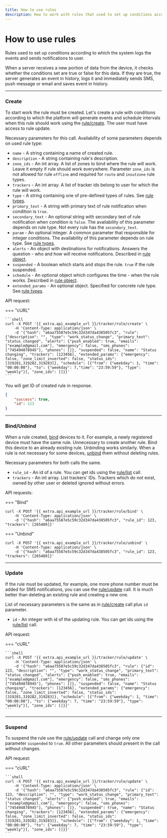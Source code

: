 ```yaml
---
title: How to use rules
description: How to work with rules that used to set up conditions according to which the system logs the events and sends notifications to user.
---
```


# How to use rules

Rules used to set up conditions according to which the system logs the events and sends notifications to user.

When a server receives a new portion of data from the device, it checks whether the conditions set are true 
or false for this data. If they are true, the server generates an event in history, logs it and immediately sends SMS,
push message or email and saves event in history.

<hr>

### Create

To start work the rule must be created. Let's create a rule with conditions according to which the platform will generate events and schedule intervals when this
 rule should work using the [rule/create](../resources/tracking/tracker/rules/rule.md#create). The user must have access to rule update.

Necessary parameters for this call. Availability of some parameters depends on used rule type:

* `name` - A string containing a name of created rule.
* `description` - A string containing rule's description.
* `zone_ids` - An int array. A list of zones to bind where the rule will work. Leave it empty if rule should work 
everywhere. Parameter `zone_ids` is not allowed for rule `offline` and required for `route` and `inoutzone` rule types.
* `trackers` - An int array. A list of tracker ids belong to user for which the rule will work.
* `type` - A string containing one of pre-defined types of rules. See [rule types](../resources/tracking/tracker/rules/rule_types.md).
* `primary_text` - A string with primary text of rule notification when condition is `true`.
* `secondary_text` - An optional string with secondary text of rule notification when condition is `false`. The availability of 
this parameter depends on rule type. Not every rule has the `secondary_text`.
* `param` - An optional integer. A common parameter that responsible for integer conditions. 
The availability of this parameter depends on rule type. See [rule types](../resources/tracking/tracker/rules/rule_types.md). 
* `alerts` - An object with destinations for notifications. Answers the question - who and how will receive notifications. Described in [rule object](../resources/tracking/tracker/rules/rule.md).
* `suspended` - A boolean which starts and stops the rule. `true` if the rule suspended.
* `schedule` - An optional object which configures the time - when the rule works. Described in [rule object](../resources/tracking/tracker/rules/rule.md).
* `extended_params` - An optional object. Specified for concrete rule type. See [rule types](../resources/tracking/tracker/rules/rule_types.md).

API request:

=== "cURL"

    ```shell
    curl -X POST '{{ extra.api_example_url }}/tracker/rule/create' \
        -H 'Content-Type: application/json' \
        -d '{"hash": "a6aa75587e5c59c32d347da438505fc3", "rule": {"description": "", "type": "work_status_change", "primary_text": "status changed", "alerts": {"push_enabled": true, "emails": ["example@gmail.com"], "emergency": false, "sms_phones": ["745494878945"], "phones": []}, "suspended": false, "name": "Status changing", "trackers": [123456], "extended_params": {"emergency": false, "zone_limit_inverted": false, "status_ids": [319281,319282,319283]}, "schedule": [{"from": {"weekday": 1, "time": "00:00:00"}, "to": {"weekday": 7,"time": "23:59:59"}, "type": "weekly"}], "zone_ids": []}}'
    ```

You will get ID of created rule in response. 

```json
{
    "success": true,
    "id": 123
}
```

<hr>

### Bind/Unbind

When a rule created, [bind](../resources/tracking/tracker/rules/rule.md#bind) devices to it. For example, a newly registered device must have the same rule. Unnecessary
to create another rule. Bind this device to an already existing rule.
Unbinding works similarly. When a rule is not necessary for some devices, [unbind](../resources/tracking/tracker/rules/rule.md#unbind) them without deleting rules.

Necessary parameters for both calls the same.
 
* `rule_id` - An id of a rule. You can get ids using the [rule/list](../resources/tracking/tracker/rules/rule.md#list) call.
* `trackers` - An int array. List trackers' IDs. Trackers which do not exist, owned by other user or deleted ignored without errors.
 
API requests:
 
=== "Bind"

 ```shell
 curl -X POST '{{ extra.api_example_url }}/tracker/rule/bind' \
     -H 'Content-Type: application/json' \
     -d '{"hash": "a6aa75587e5c59c32d347da438505fc3", "rule_id": 123, "trackers": [265489]}'
 ```

=== "Unbind"

 ```shell
 curl -X POST '{{ extra.api_example_url }}/tracker/rule/unbind' \
     -H 'Content-Type: application/json' \
     -d '{"hash": "a6aa75587e5c59c32d347da438505fc3", "rule_id": 123, "trackers": [265489]}'
 ```

<hr>

### Update

If the rule must be updated, for example, one more phone number must be added for SMS notifications, you can use the 
[rule/update](../resources/tracking/tracker/rules/rule.md#update) call. It is much better than deleting an existing rule and creating a new one.

List of necessary parameters is the same as in [rule/create](#create) call plus `id` parameter.

* `id` - An integer with id of the updating rule. You can get ids using the [rule/list](../resources/tracking/tracker/rules/rule.md#list) call.

API request:

=== "cURL"

    ```shell
    curl -X POST '{{ extra.api_example_url }}/tracker/rule/update' \
        -H 'Content-Type: application/json' \
        -d '{"hash": "a6aa75587e5c59c32d347da438505fc3", "rule": {"id": 123, "description": "", "type": "work_status_change", "primary_text": "status changed", "alerts": {"push_enabled": true, "emails": ["example@gmail.com"], "emergency": false, "sms_phones": ["745494878945"], "phones": []}, "suspended": false, "name": "Status changing", "trackers": [123456], "extended_params": {"emergency": false, "zone_limit_inverted": false, "status_ids": [319281,319282,319283]}, "schedule": [{"from": {"weekday": 1, "time": "00:00:00"}, "to": {"weekday": 7, "time": "23:59:59"}, "type": "weekly"}], "zone_ids": []}}'
    ```

<hr>

### Suspend

To suspend the rule use the [rule/update](../resources/tracking/tracker/rules/rule.md#update) call and change only one parameter `suspended` to `true`. All other parameters 
should present in the call without changes.
 
API request:

=== "cURL"

    ```shell
    curl -X POST '{{ extra.api_example_url }}/tracker/rule/update' \
        -H 'Content-Type: application/json' \
        -d '{"hash": "a6aa75587e5c59c32d347da438505fc3", "rule": {"id": 123, "description": "", "type": "work_status_change", "primary_text": "status changed", "alerts": {"push_enabled": true, "emails": ["example@gmail.com"], "emergency": false, "sms_phones": ["745494878945"], "phones": []}, "suspended": true, "name": "Status changing", "trackers": [123456], "extended_params": {"emergency": false, "zone_limit_inverted": false, "status_ids": [319281,319282,319283]}, "schedule": [{"from": {"weekday": 1, "time": "00:00:00"}, "to": {"weekday": 7, "time": "23:59:59"}, "type": "weekly"}], "zone_ids": []}}'
    ```